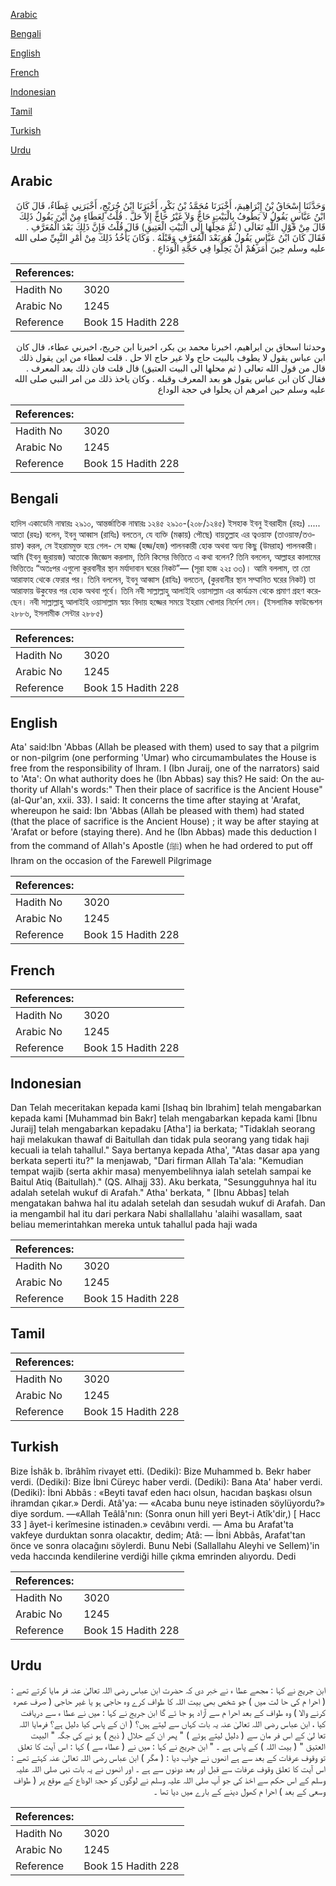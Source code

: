 [Arabic](#arabic)

[Bengali](#bengali)

[English](#english)

[French](#french)

[Indonesian](#indonesian)

[Tamil](#tamil)

[Turkish](#turkish)

[Urdu](#urdu)

## Arabic


<div dir="rtl" lang="ar" style={{fontSize:'larger',backgroundColor:'#f8f9fa',padding:20}}>
وَحَدَّثَنَا إِسْحَاقُ بْنُ إِبْرَاهِيمَ، أَخْبَرَنَا مُحَمَّدُ بْنُ بَكْرٍ، أَخْبَرَنَا ابْنُ جُرَيْجٍ، أَخْبَرَنِي عَطَاءٌ، قَالَ كَانَ ابْنُ عَبَّاسٍ يَقُولُ لاَ يَطُوفُ بِالْبَيْتِ حَاجٌّ وَلاَ غَيْرُ حَاجٍّ إِلاَّ حَلَّ ‏.‏ قُلْتُ لِعَطَاءٍ مِنْ أَيْنَ يَقُولُ ذَلِكَ قَالَ مِنْ قَوْلِ اللَّهِ تَعَالَى ‏(‏ ثُمَّ مَحِلُّهَا إِلَى الْبَيْتِ الْعَتِيقِ‏)‏ قَالَ قُلْتُ فَإِنَّ ذَلِكَ بَعْدَ الْمُعَرَّفِ ‏.‏ فَقَالَ كَانَ ابْنُ عَبَّاسٍ يَقُولُ هُوَ بَعْدَ الْمُعَرَّفِ وَقَبْلَهُ ‏.‏ وَكَانَ يَأْخُذُ ذَلِكَ مِنْ أَمْرِ النَّبِيِّ صلى الله عليه وسلم حِينَ أَمَرَهُمْ أَنْ يَحِلُّوا فِي حَجَّةِ الْوَدَاعِ ‏.‏
</div>
<div style={{backgroundColor:'#f8f9fa',padding:20, marginBottom: 10}}><table> <thead> <tr> <th>References:</th> <th></th> </tr> </thead> <tbody><tr><td>Hadith No</td><td>3020</td></tr><tr><td>Arabic No</td><td>1245</td></tr><tr><td>Reference</td><td>Book 15 Hadith 228</td></tr></tbody></table></div>


<div dir="rtl" lang="ar" style={{fontSize:'larger',backgroundColor:'#f8f9fa',padding:20}}>
وحدثنا اسحاق بن ابراهيم، اخبرنا محمد بن بكر، اخبرنا ابن جريج، اخبرني عطاء، قال كان ابن عباس يقول لا يطوف بالبيت حاج ولا غير حاج الا حل . قلت لعطاء من اين يقول ذلك قال من قول الله تعالى ( ثم محلها الى البيت العتيق) قال قلت فان ذلك بعد المعرف . فقال كان ابن عباس يقول هو بعد المعرف وقبله . وكان ياخذ ذلك من امر النبي صلى الله عليه وسلم حين امرهم ان يحلوا في حجة الوداع
</div>
<div style={{backgroundColor:'#f8f9fa',padding:20, marginBottom: 10}}><table> <thead> <tr> <th>References:</th> <th></th> </tr> </thead> <tbody><tr><td>Hadith No</td><td>3020</td></tr><tr><td>Arabic No</td><td>1245</td></tr><tr><td>Reference</td><td>Book 15 Hadith 228</td></tr></tbody></table></div>

## Bengali


<div dir="ltr" lang="bn" style={{fontSize:'larger',backgroundColor:'#f8f9fa',padding:20}}>
হাদিস একাডেমি নাম্বারঃ ২৯১০, আন্তর্জাতিক নাম্বারঃ ১২৪৫ ২৯১০-(২০৮/১২৪৫) ইসহাক ইবনু ইবরাহীম (রহঃ) ..... আতা (রহঃ) বলেন, ইবনু আব্বাস (রাযিঃ) বলতেন, যে ব্যক্তি (মক্কায়) পৌছে) বায়তুল্লাহ এর ত্বওয়াফ (তাওয়াফ/তওয়াফ) করল, সে ইহরামমুক্ত হয়ে গেল- সে হাজ্জ (হজ্জ/হজ) পালনকারী হোক অথবা অন্য কিছু (উমরাহ) পালনকারী। আমি (ইবনু জুরায়জ) আতাকে জিজ্ঞেস করলাম, তিনি কিসের ভিত্তিতে এ কথা বলেন? তিনি বললেন, আল্লাহর কালামের ভিত্তিতেঃ “অতঃপর এগুলো কুরবানীর স্থান মর্যাদাবান ঘরের নিকট”— (সূরা হাজ ২২ঃ ৩৩)। আমি বললাম, তা তো আরাফাহ থেকে ফেরার পর। তিনি বললেন, ইবনু আব্বাস (রাযিঃ) বলতেন, (কুরবানীর স্থান সম্মানিত ঘরের নিকট) তা আরাফায় উকুফের পর হোক অথবা পূর্বে। তিনি নবী সাল্লাল্লাহু আলাইহি ওয়াসাল্লাম এর কার্যক্রম থেকে প্রমাণ গ্রহণ করেছেন। নবী সাল্লাল্লাহু আলাইহি ওয়াসাল্লাম স্বয়ং বিদায় হজ্জের সময়ে ইহরাম খোলার নির্দেশ দেন। (ইসলামিক ফাউন্ডেশন ২৮৮৬, ইসলামীক সেন্টার ২৮৮৫)
</div>
<div style={{backgroundColor:'#f8f9fa',padding:20, marginBottom: 10}}><table> <thead> <tr> <th>References:</th> <th></th> </tr> </thead> <tbody><tr><td>Hadith No</td><td>3020</td></tr><tr><td>Arabic No</td><td>1245</td></tr><tr><td>Reference</td><td>Book 15 Hadith 228</td></tr></tbody></table></div>

## English


<div dir="ltr" lang="en" style={{fontSize:'larger',backgroundColor:'#f8f9fa',padding:20}}>
Ata' said:Ibn 'Abbas (Allah be pleased with them) used to say that a pilgrim or non-pilgrim (one performing 'Umar) who circumambulates the House is free from the responsibility of Ihram. I (Ibn Juraij, one of the narrators) said to 'Ata': On what authority does he (Ibn Abbas) say this? He said: On the authority uf Allah's words:" Then their place of sacrifice is the Ancient House" (al-Qur'an, xxii. 33). I said: It concerns the time after staying at 'Arafat, whereupon he said: Ibn 'Abbas (Allah be pleased with them) had stated (that the place of sacrifice is the Ancient House) ; it way be after staying at 'Arafat or before (staying there). And he (Ibn Abbas) made this deduction I from the command of Allah's Apostle (ﷺ) when he had ordered to put off Ihram on the occasion of the Farewell Pilgrimage
</div>
<div style={{backgroundColor:'#f8f9fa',padding:20, marginBottom: 10}}><table> <thead> <tr> <th>References:</th> <th></th> </tr> </thead> <tbody><tr><td>Hadith No</td><td>3020</td></tr><tr><td>Arabic No</td><td>1245</td></tr><tr><td>Reference</td><td>Book 15 Hadith 228</td></tr></tbody></table></div>

## French


<div dir="ltr" lang="fr" style={{fontSize:'larger',backgroundColor:'#f8f9fa',padding:20}}>

</div>
<div style={{backgroundColor:'#f8f9fa',padding:20, marginBottom: 10}}><table> <thead> <tr> <th>References:</th> <th></th> </tr> </thead> <tbody><tr><td>Hadith No</td><td>3020</td></tr><tr><td>Arabic No</td><td>1245</td></tr><tr><td>Reference</td><td>Book 15 Hadith 228</td></tr></tbody></table></div>

## Indonesian


<div dir="ltr" lang="id" style={{fontSize:'larger',backgroundColor:'#f8f9fa',padding:20}}>
Dan Telah meceritakan kepada kami [Ishaq bin Ibrahim] telah mengabarkan kepada kami [Muhammad bin Bakr] telah mengabarkan kepada kami [Ibnu Juraij] telah mengabarkan kepadaku [Atha'] ia berkata; "Tidaklah seorang haji melakukan thawaf di Baitullah dan tidak pula seorang yang tidak haji kecuali ia telah tahallul." Saya bertanya kepada Atha', "Atas dasar apa yang berkata seperti itu?" Ia menjawab, "Dari firman Allah Ta'ala: "Kemudian tempat wajib (serta akhir masa) menyembelihnya ialah setelah sampai ke Baitul Atiq (Baitullah)." (QS. Alhajj 33). Aku berkata, "Sesungguhnya hal itu adalah setelah wukuf di Arafah." Atha' berkata, " [Ibnu Abbas] telah mengatakan bahwa hal itu adalah setelah dan sesudah wukuf di Arafah. Dan ia mengambil hal itu dari perkara Nabi shallallahu 'alaihi wasallam, saat beliau memerintahkan mereka untuk tahallul pada haji wada
</div>
<div style={{backgroundColor:'#f8f9fa',padding:20, marginBottom: 10}}><table> <thead> <tr> <th>References:</th> <th></th> </tr> </thead> <tbody><tr><td>Hadith No</td><td>3020</td></tr><tr><td>Arabic No</td><td>1245</td></tr><tr><td>Reference</td><td>Book 15 Hadith 228</td></tr></tbody></table></div>

## Tamil


<div dir="ltr" lang="ta" style={{fontSize:'larger',backgroundColor:'#f8f9fa',padding:20}}>

</div>
<div style={{backgroundColor:'#f8f9fa',padding:20, marginBottom: 10}}><table> <thead> <tr> <th>References:</th> <th></th> </tr> </thead> <tbody><tr><td>Hadith No</td><td>3020</td></tr><tr><td>Arabic No</td><td>1245</td></tr><tr><td>Reference</td><td>Book 15 Hadith 228</td></tr></tbody></table></div>

## Turkish


<div dir="ltr" lang="tr" style={{fontSize:'larger',backgroundColor:'#f8f9fa',padding:20}}>
Bize İshâk b. îbrâhîm rivayet etti. (Dediki): Bize Muhammed b. Bekr haber verdi. (Dediki): Bize İbni Cüreyc haber verdi. (Dediki): Bana Ata' haber verdi. (Dediki): İbni Abbâs : «Beyti tavaf eden hacı olsun, hacıdan başkası olsun ihramdan çıkar.» Derdi. Atâ'ya: — «Acaba bunu neye istinaden söylüyordu?» diye sordum. —«Allah Teâlâ'nın: (Sonra onun hill yeri Beyt-i Atîk'dir,) [ Hacc 33 ] âyet-i kerîmesine istinaden.» cevâbını verdi. — Ama bu Arafat'ta vakfeye durduktan sonra olacaktır, dedim; Atâ: — İbni Abbâs, Arafat'tan önce ve sonra olacağını söylerdi. Bunu Nebi (Sallallahu Aleyhi ve Sellem)'in veda haccında kendilerine verdiği hille çıkma emrinden alıyordu. Dedi
</div>
<div style={{backgroundColor:'#f8f9fa',padding:20, marginBottom: 10}}><table> <thead> <tr> <th>References:</th> <th></th> </tr> </thead> <tbody><tr><td>Hadith No</td><td>3020</td></tr><tr><td>Arabic No</td><td>1245</td></tr><tr><td>Reference</td><td>Book 15 Hadith 228</td></tr></tbody></table></div>

## Urdu


<div dir="rtl" lang="ur" style={{fontSize:'larger',backgroundColor:'#f8f9fa',padding:20}}>
ابن جریج نے کہا : مجھے عطا ء نے خبر دی کہ حضرت ابن عباس رضی اللہ تعالیٰ عنہ فر مایا کرتے تھے : ( احرا م کی حا لت میں ) جو شخص بھی بیت اللہ کا طواف کرے وہ حاجی ہو یا غیر حاجی ( صرف عمرہ کرنے والا ) وہ طواف کے بعد احرا م سے آزاد ہو جا ئے گا ابن جریج نے کہا : میں نے عطا ء سے دریافت کیا ، ابن عباس رضی اللہ تعالیٰ عنہ یہ بات کہاں سے لیتے ہیں؟ ( ان کے پاس کیا دلیل ہے؟ فرمایا اللہ تعا لیٰ کے اس فر مان سے ( دلیل لیتے ہوئے ) " پھر ان کے حلال ( ذبح ) ہو نے کی جگہ " البیت العتیق " ( بیت اللہ ) کے پاس ہے ۔ " ابن جریج نے کہا : میں نے ( عطاء سے ) کہا : اس آیت کا تعلق تو وقوف عرفات کے بعد سے ہے انھوں نے جواب دیا : ( مگر ) ابن عباس رضی اللہ تعالیٰ عنہ کہتے تھے : اس آیت کا تعلق وقوف عرفات سے قبل اور بعد دونوں سے ہے ۔ اور انھوں نے یہ بات نبی صلی اللہ علیہ وسلم کے اس حکم سے اخذ کی جو آپ صلی اللہ علیہ وسلم نے لوگوں کو حجۃ الوداع کے موقع پر ( طواف وسعی کے بعد ) احرا م کھول دینے کے بارے میں دیا تھا ۔
</div>
<div style={{backgroundColor:'#f8f9fa',padding:20, marginBottom: 10}}><table> <thead> <tr> <th>References:</th> <th></th> </tr> </thead> <tbody><tr><td>Hadith No</td><td>3020</td></tr><tr><td>Arabic No</td><td>1245</td></tr><tr><td>Reference</td><td>Book 15 Hadith 228</td></tr></tbody></table></div>